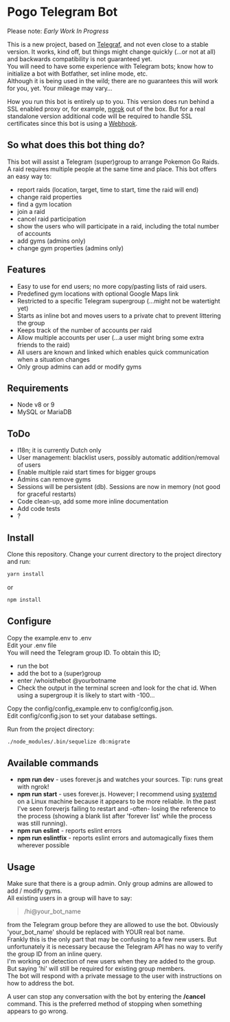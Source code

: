 # Pogo Telegram Bot

Please note: *Early Work In Progress*

This is a new project, based on [Telegraf](https://telegraf.js.org/), and not even close to a stable version. It works, kind off, but things might change quickly (…or not at all) and backwards compatibility is not guaranteed yet.  
You will need to have some experience with Telegram bots; know how to initialize a bot with Botfather, set inline mode, etc.  
Although it is being used in the wild; there are no guarantees this will work for you, yet. Your mileage may vary…

How you run this bot is entirely up to you. This version does run behind a SSL enabled proxy or, for example, [ngrok](https://ngrok.com) out of the box. But for a real standalone version additional code will be required to handle SSL certificates since this bot is using a [Webhook](https://core.telegram.org/bots/api#getting-updates).

## So what does this bot thing do?
This bot will assist a Telegram (super)group to arrange Pokemon Go Raids. A raid requires multiple people at the same time and place. This bot offers an easy way to:

* report raids (location, target, time to start, time the raid will end)
* change raid properties
* find a gym location
* join a raid
* cancel raid participation
* show the users who will participate in a raid, including the total number of accounts 
* add gyms (admins only)
* change gym properties (admins only)

## Features

* Easy to use for end users; no more copy/pasting lists of raid users.
* Predefined gym locations with optional Google Maps link
* Restricted to a specific Telegram supergroup (…might not be watertight yet)
* Starts as inline bot and moves users to a private chat to prevent littering the group 
* Keeps track of the number of accounts per raid
* Allow multiple accounts per user (…a user might bring some extra friends to the raid)
* All users are known and linked which enables quick communication when a situation changes
* Only group admins can add or modify gyms


## Requirements

* Node v8 or 9
* MySQL or MariaDB

## ToDo

* I18n; it is currently Dutch only
* User management: blacklist users, possibly automatic addition/removal of users
* Enable multiple raid start times for bigger groups
* Admins can remove gyms
* Sessions will be persistent (db). Sessions are now in memory (not good for graceful restarts)
* Code clean-up, add some more inline documentation
* Add code tests
* ?

## Install

Clone this repository. Change your current directory to the project directory and run: 
```sh 
yarn install
``` 
or 
```sh 
npm install
```

## Configure

Copy the example.env to .env  
Edit your .env file  
You will need the Telegram group ID. To obtain this ID; 

* run the bot
* add the bot to a (super)group
* enter /whoisthebot @yourbotname
* Check the output in the terminal screen and look for the chat id. When using a supergroup it is likely to start with -100…

Copy the config/config_example.env to config/config.json.  
Edit config/config.json to set your database settings.

Run from the project directory: 
```sh
./node_modules/.bin/sequelize db:migrate
```

## Available commands

* **npm run dev** - uses forever.js and watches your sources. Tip: runs great with ngrok!
* **npm run start** - uses forever.js. However; I recommend using [systemd](https://www.axllent.org/docs/view/nodejs-service-with-systemd/) on a Linux machine because it appears to be more reliable. In the past I've seen foreverjs failing to restart and -often-
 losing the reference to the process (showing a blank list after 'forever list' while the process was still running).
* **npm run eslint**  - reports eslint errors
* **npm run eslintfix** - reports eslint errors and automagically fixes them wherever possible

## Usage

Make sure that there is a group admin. Only group admins are allowed to add / modify gyms.  
All existing users in a group will have to say:	  
>/hi@your_bot_name  

from the Telegram group before they are allowed to use the bot. Obviously 'your_bot_name' should be replaced with YOUR real bot name.  
Frankly this is the only part that may be confusing to a few new users. But unfortunately it is necessary because the Telegram API has no way to verify the group ID from an inline query.  
I'm working on detection of new users when they are added to the group. But saying 'hi' will still be required for existing group members.  
The bot will respond with a private message to the user with instructions on how to address the bot.

A user can stop any conversation with the bot by entering the **/cancel** command. This is the preferred method of stopping when something appears to go wrong.
